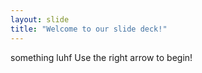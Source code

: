 ```yaml
---
layout: slide
title: "Welcome to our slide deck!"
---
```

something luhf
Use the right arrow to begin!
